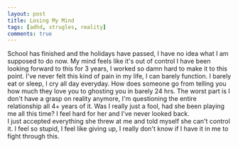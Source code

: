```yaml
---
layout: post
title: Losing My Mind
tags: [adhd, strugles, reality]
comments: true
---
```

School has finished and the holidays have passed, I have no idea what I am supposed to do now. My mind feels like it's out of control
I have been looking forward to this for 3 years, I worked so damn hard to make it to this point.
I've never felt this kind of pain in my life, I can barely function. I barely eat or sleep, I cry all day everyday.
How does someone go from telling you how much they love you to ghosting you in barely 24 hrs.
The worst part is I don't have a grasp on reality anymore, I'm questioning the entire relationship all 4+ years of it.
Was I really just a fool, had she been playing me all this time? I feel hard for her and I've never looked back.  
I just accepted everything she threw at me and told myself she can't control it. I feel so stupid, I feel like giving up, I really don't know if I have it in me to fight through this.

